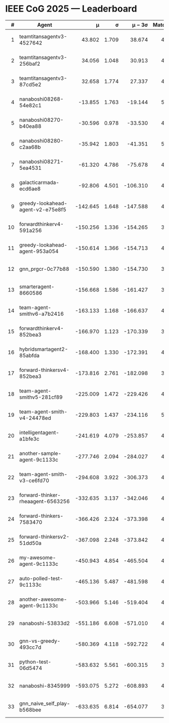 # IEEE CoG 2025 — Leaderboard

| # | Agent | μ | σ | μ − 3σ | Matches | Updated |
|---:|---|---:|---:|---:|---:|---|
| 1 | teamtitansagentv3-4527642 | 43.802 | 1.709 | 38.674 | 4336 | 2025-09-02 03:58 |
| 2 | teamtitansagentv3-256baf2 | 34.056 | 1.048 | 30.913 | 4574 | 2025-09-02 03:58 |
| 3 | teamtitansagentv3-87cd5e2 | 32.658 | 1.774 | 27.337 | 4778 | 2025-09-02 03:58 |
| 4 | nanaboshi08268-54e82c1 | -13.855 | 1.763 | -19.144 | 5000 | 2025-09-02 03:58 |
| 5 | nanaboshi08270-b40ea88 | -30.596 | 0.978 | -33.530 | 4880 | 2025-09-02 03:58 |
| 6 | nanaboshi08280-c2aa68b | -35.942 | 1.803 | -41.351 | 5100 | 2025-09-02 03:58 |
| 7 | nanaboshi08271-5ea4531 | -61.320 | 4.786 | -75.678 | 4720 | 2025-09-02 03:58 |
| 8 | galacticarmada-ecd6ae8 | -92.806 | 4.501 | -106.310 | 4540 | 2025-09-02 03:58 |
| 9 | greedy-lookahead-agent-v2-e75e8f5 | -142.645 | 1.648 | -147.588 | 4940 | 2025-09-02 03:58 |
| 10 | forwardthinkerv4-591a256 | -150.256 | 1.336 | -154.265 | 3843 | 2025-09-02 03:58 |
| 11 | greedy-lookahead-agent-953a054 | -150.614 | 1.366 | -154.713 | 4960 | 2025-09-02 03:58 |
| 12 | gnn_prgcr-0c77b88 | -150.590 | 1.380 | -154.730 | 3740 | 2025-09-02 03:58 |
| 13 | smarteragent-8660586 | -156.668 | 1.586 | -161.427 | 3764 | 2025-09-02 03:58 |
| 14 | team-agent-smithv6-a7b2416 | -163.133 | 1.168 | -166.637 | 4980 | 2025-09-02 03:58 |
| 15 | forwardthinkerv4-852bea3 | -166.970 | 1.123 | -170.339 | 3779 | 2025-09-02 03:58 |
| 16 | hybridsmartagent2-85abfda | -168.400 | 1.330 | -172.391 | 4010 | 2025-09-02 03:58 |
| 17 | forward-thinkersv4-852bea3 | -173.816 | 2.761 | -182.098 | 3967 | 2025-09-02 03:58 |
| 18 | team-agent-smithv5-281cf89 | -225.009 | 1.472 | -229.426 | 4680 | 2025-09-02 03:58 |
| 19 | team-agent-smith-v4-24478ed | -229.803 | 1.437 | -234.116 | 5120 | 2025-09-02 03:58 |
| 20 | intelligentagent-a1bfe3c | -241.619 | 4.079 | -253.857 | 4309 | 2025-09-02 03:58 |
| 21 | another-sample-agent-9c1133c | -277.746 | 2.094 | -284.027 | 4900 | 2025-09-02 03:58 |
| 22 | team-agent-smith-v3-ce6fd70 | -294.608 | 3.922 | -306.373 | 4700 | 2025-09-02 03:58 |
| 23 | forward-thinker-rheaagent-6563256 | -332.635 | 3.137 | -342.046 | 4848 | 2025-09-02 03:58 |
| 24 | forward-thinkers-7583470 | -366.426 | 2.324 | -373.398 | 4779 | 2025-09-02 03:58 |
| 25 | forward-thinkersv2-51dd50a | -367.098 | 2.248 | -373.842 | 4487 | 2025-09-02 03:58 |
| 26 | my-awesome-agent-9c1133c | -450.943 | 4.854 | -465.504 | 4640 | 2025-09-02 03:58 |
| 27 | auto-polled-test-9c1133c | -465.136 | 5.487 | -481.598 | 4660 | 2025-09-02 03:58 |
| 28 | another-awesome-agent-9c1133c | -503.966 | 5.146 | -519.404 | 4860 | 2025-09-02 03:58 |
| 29 | nanaboshi-53833d2 | -551.186 | 6.608 | -571.010 | 4080 | 2025-09-02 03:58 |
| 30 | gnn-vs-greedy-493cc7d | -580.369 | 4.118 | -592.722 | 4140 | 2025-09-02 03:58 |
| 31 | python-test-06d5474 | -583.632 | 5.561 | -600.315 | 3600 | 2025-09-02 03:58 |
| 32 | nanaboshi-8345999 | -593.075 | 5.272 | -608.893 | 4300 | 2025-09-02 03:58 |
| 33 | gnn_naive_self_play-b568bee | -633.635 | 6.814 | -654.077 | 3300 | 2025-09-02 03:58 |

